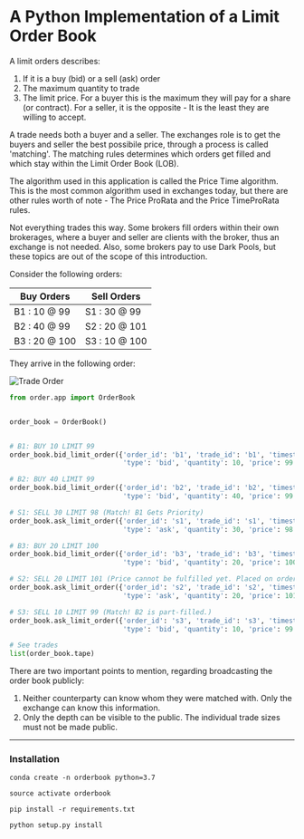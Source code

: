 # A Python Implementation of a Limit Order Book

A limit orders describes:

  1. If it is a buy (bid) or a sell (ask) order
  2. The maximum quantity to trade
  3. The limit price. For a buyer this is the maximum they will pay for a share (or contract). For a seller, it is the opposite - It is the least they are willing to accept.

A trade needs both a buyer and a seller. The exchanges role is to get the buyers and seller the best possibile price, through a process is called 'matching'. The matching rules determines which orders get filled and which stay within the Limit Order Book (LOB).

The algorithm used in this application is called the Price Time algorithm. This is the most common algorithm used in exchanges today, but there are other rules worth of note - The Price ProRata and the Price TimeProRata rules.

Not everything trades this way. Some brokers fill orders within their own brokerages, where a buyer and seller are clients with the broker, thus an exchange is not needed. Also, some brokers pay to use Dark Pools, but these topics are out of the scope of this introduction.

Consider the following orders:

| Buy Orders    	| Sell Orders   	|
|---------------	|---------------	|
| B1 : 10 @ 99  	| S1 : 30 @ 99  	|
| B2 : 40 @ 99  	| S2 : 20 @ 101 	|
| B3 : 20 @ 100 	| S3 : 10 @ 100 	|

They arrive in the following order:

![Trade Order](https://latex.codecogs.com/png.latex?\large&space;b_{1}&space;\rightarrow&space;b_{2}&space;\rightarrow&space;s_{1}&space;\rightarrow&space;b_{3}&space;\rightarrow&space;s_{2}&space;\rightarrow&space;s_{3})

```python
from order.app import OrderBook


order_book = OrderBook()


# B1: BUY 10 LIMIT 99
order_book.bid_limit_order({'order_id': 'b1', 'trade_id': 'b1', 'timestamp': 1,
                            'type': 'bid', 'quantity': 10, 'price': 99., 'type': 'limit'})

# B2: BUY 40 LIMIT 99
order_book.bid_limit_order({'order_id': 'b2', 'trade_id': 'b2', 'timestamp': 2,
                            'type': 'bid', 'quantity': 40, 'price': 99., 'type': 'limit'})

# S1: SELL 30 LIMIT 98 (Match! B1 Gets Priority)
order_book.ask_limit_order({'order_id': 's1', 'trade_id': 's1', 'timestamp': 3,
                            'type': 'ask', 'quantity': 30, 'price': 98., 'type': 'limit'})

# B3: BUY 20 LIMIT 100
order_book.bid_limit_order({'order_id': 'b3', 'trade_id': 'b3', 'timestamp': 4,
                            'type': 'bid', 'quantity': 20, 'price': 100., 'type': 'limit'})

# S2: SELL 20 LIMIT 101 (Price cannot be fulfilled yet. Placed on order book.)
order_book.ask_limit_order({'order_id': 's2', 'trade_id': 's2', 'timestamp': 5,
                            'type': 'ask', 'quantity': 20, 'price': 101., 'type': 'limit'})

# S3: SELL 10 LIMIT 99 (Match! B2 is part-filled.)
order_book.ask_limit_order({'order_id': 's3', 'trade_id': 's3', 'timestamp': 6,
                            'type': 'bid', 'quantity': 10, 'price': 99., 'type': 'limit'})

# See trades
list(order_book.tape)
```


There are two important points to mention, regarding broadcasting the order book publicly:

  1. Neither counterparty can know whom they were matched with. Only the exchange can know this information.
  2. Only the depth can be visible to the public. The individual trade sizes must not be made public.

----

### Installation

`conda create -n orderbook python=3.7`

`source activate orderbook`

`pip install -r requirements.txt`

`python setup.py install`